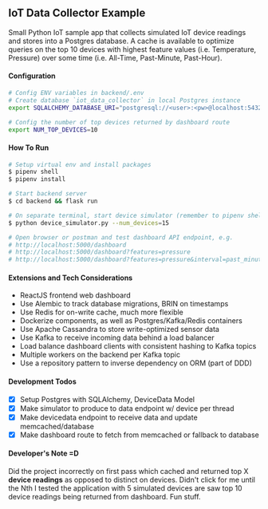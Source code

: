 ## IoT Data Collector Example

Small Python IoT sample app that collects simulated IoT device readings and stores into a Postgres database. A cache is available to optimize queries on the top 10 devices with highest feature values (i.e. Temperature, Pressure) over some time (i.e. All-Time, Past-Minute, Past-Hour).

#### Configuration

```bash
# Config ENV variables in backend/.env
# Create database `iot_data_collector` in local Postgres instance
export SQLALCHEMY_DATABASE_URI="postgresql://<user>:<pw>@localhost:5432/<database>"

# Config the number of top devices returned by dashboard route
export NUM_TOP_DEVICES=10
```

#### How To Run

```bash
# Setup virtual env and install packages
$ pipenv shell
$ pipenv install

# Start backend server
$ cd backend && flask run

# On separate terminal, start device simulator (remember to pipenv shell)
$ python device_simulator.py --num_devices=15

# Open browser or postman and test dashboard API endpoint, e.g.
# http://localhost:5000/dashboard
# http://localhost:5000/dashboard?features=pressure
# http://localhost:5000/dashboard?features=pressure&interval=past_minute
```

#### Extensions and Tech Considerations
* ReactJS frontend web dashboard
* Use Alembic to track database migrations, BRIN on timestamps
* Use Redis for on-write cache, much more flexible
* Dockerize components, as well as Postgres/Kafka/Redis containers
* Use Apache Cassandra to store write-optimized sensor data
* Use Kafka to receive incoming data behind a load balancer
* Load balance dashboard clients with consistent hashing to Kafka topics
* Multiple workers on the backend per Kafka topic
* Use a repository pattern to inverse dependency on ORM (part of DDD)

#### Development Todos
- [x] Setup Postgres with SQLAlchemy, DeviceData Model
- [x] Make simulator to produce to data endpoint w/ device per thread
- [x] Make devicedata endpoint to receive data and update memcached/database
- [x] Make dashboard route to fetch from memcached or fallback to database

#### Developer's Note =D

Did the project incorrectly on first pass which cached and returned top X __device readings__ as opposed to distinct on devices. Didn't click for me until the Nth I tested the application with 5 simulated devices are saw top 10 device readings being returned from dashboard. Fun stuff.
